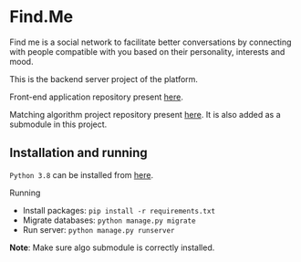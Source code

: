 # Find.Me

Find me is a social network to facilitate better conversations by connecting with people compatible with you based on their personality, interests and mood.

This is the backend server project of the platform. 

Front-end application repository present [here](https://github.com/shubhamDev73/find-me-app).

Matching algorithm project repository present [here](https://github.com/shubhamDev73/find-me-algo). It is also added as a submodule in this project.

## Installation and running

`Python 3.8` can be installed from [here](https://www.python.org/downloads/).

Running
- Install packages: `pip install -r requirements.txt`
- Migrate databases: `python manage.py migrate`
- Run server: `python manage.py runserver`

__Note__: Make sure algo submodule is correctly installed.
